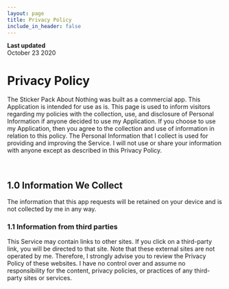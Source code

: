 ```yaml
---
layout: page
title: Privacy Policy
include_in_header: false
---
```


**Last updated**  
October 23 2020

# Privacy Policy
The Sticker Pack About Nothing was built as a commercial app. This Application is intended for use as is. This page is used to inform visitors regarding my policies with the collection, use, and disclosure of Personal Information if anyone decided to use my Application. If you choose to use my Application, then you agree to the collection and use of information in relation to this policy. The Personal Information that I collect is used for providing and improving the Service. I will not use or share your information with anyone except as described in this Privacy Policy.

<br>

## 1.0 Information We Collect
The information that this app requests will be retained on your device and is not collected by me in any way.

### 1.1 Information from third parties
This Service may contain links to other sites. If you click on a third-party link, you will be directed to that site. Note that these external sites are not operated by me. Therefore, I strongly advise you to review the Privacy Policy of these websites. I have no control over and assume no responsibility for the content, privacy policies, or practices of any third-party sites or services.

